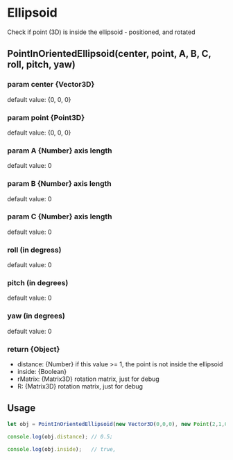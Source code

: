 # Ellipsoid
Check if point (3D) is inside the ellipsoid - positioned, and rotated
## PointInOrientedEllipsoid(center, point, A, B, C, roll, pitch, yaw)
### param center {Vector3D}
default value: {0, 0, 0}
### param point {Point3D}
default value: {0, 0, 0}
### param A {Number} axis length
default value: 0
### param B {Number} axis length
default value: 0
### param C {Number} axis length
default value: 0
### roll (in degress)
default value: 0
### pitch (in degrees)
default value: 0
### yaw (in degrees)
default value: 0
### return {Object}
- distance: {Number} if this value >= 1, the point is not inside the ellipsoid
- inside: {Boolean}
- rMatrix: {Matrix3D} rotation matrix, just for debug
- R: {Matrix3D} rotation matrix, just for debug
## Usage

```javascript
let obj = PointInOrientedEllipsoid(new Vector3D(0,0,0), new Point(2,1,0), 4, 2, 2, 0, 0, 0);

console.log(obj.distance); // 0.5;

console.log(obj.inside);   // true,
```


